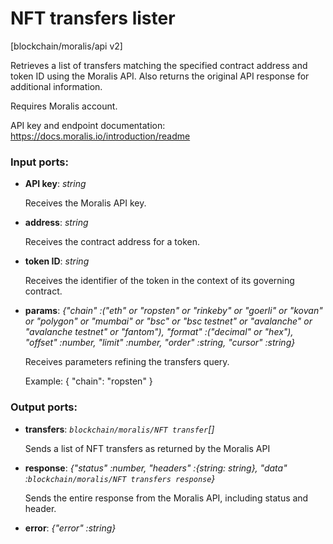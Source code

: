 # NFT transfers lister

[blockchain/moralis/api v2]

Retrieves a list of transfers matching the specified contract address and token ID using the Moralis API. Also returns the original API response for additional information.

Requires Moralis account.

API key and endpoint documentation:
https://docs.moralis.io/introduction/readme

### Input ports:

* __API key__: _string_

    Receives the Moralis API key.



* __address__: _string_

    Receives the contract address for a token.



* __token ID__: _string_

    Receives the identifier of the token in the context of its governing contract.



* __params__: _{"chain" :("eth" or "ropsten" or "rinkeby" or "goerli" or "kovan" or "polygon" or "mumbai" or "bsc" or "bsc testnet" or "avalanche" or "avalanche testnet" or "fantom"), "format" :("decimal" or "hex"), "offset" :number, "limit" :number, "order" :string, "cursor" :string}_

    Receives parameters refining the transfers query.
    
    Example:
    {
      "chain": "ropsten"
    }



### Output ports:

* __transfers__: _`blockchain/moralis/NFT transfer`[]_

    Sends a list of NFT transfers as returned by the Moralis API



* __response__: _{"status" :number, "headers" :{string: string}, "data" :`blockchain/moralis/NFT transfers response`}_

    Sends the entire response from the Moralis API, including status and header.



* __error__: _{"error" :string}_



